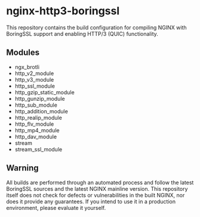 # nginx-http3-boringssl

This repository contains the build configuration for compiling NGINX with BoringSSL support and enabling HTTP/3 (QUIC) functionality.

## Modules

- ngx_brotli
- http_v2_module
- http_v3_module
- http_ssl_module
- http_gzip_static_module
- http_gunzip_module
- http_sub_module
- http_addition_module
- http_realip_module
- http_flv_module
- http_mp4_module
- http_dav_module
- stream
- stream_ssl_module

## Warning

All builds are performed through an automated process and follow the latest BoringSSL sources and the latest NGINX mainline version. This repository itself does not check for defects or vulnerabilities in the built NGINX, nor does it provide any guarantees. If you intend to use it in a production environment, please evaluate it yourself.
